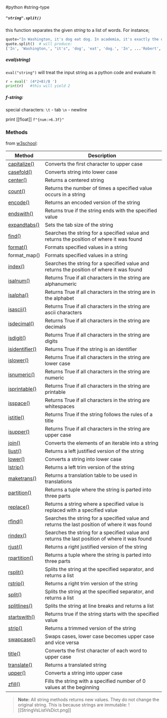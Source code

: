 #python #string-type

##### `"string".split()`
this function separates the given *string* to a list of words. For instance;
```python
quote="In Washington, it's dog eat dog. In academia, it's exactly the opposite. --- Robert Reich"
quote.split()  # will produce:
['In', 'Washington,', "it's", 'dog', 'eat', 'dog.', 'In', ...'Robert', 'Reich']
```

##### eval(string)
`eval("string")` will treat the input string as a python code and evaluate it:
```python
r = eval(' (4*2+8)/8 ')
print(r)   #this will yield 2
```

##### f-string:
special characters:
`\t` - tab
`\n` - newline

print [[float]] `f"{num:>6.3f}"`

### Methods
from [w3school](https://www.w3schools.com/python/python_ref_string.asp):

|Method|Description|
|---|---|
|[capitalize()](https://www.w3schools.com/python/ref_string_capitalize.asp)|Converts the first character to upper case|
|[casefold()](https://www.w3schools.com/python/ref_string_casefold.asp)|Converts string into lower case|
|[center()](https://www.w3schools.com/python/ref_string_center.asp)|Returns a centered string|
|[count()](https://www.w3schools.com/python/ref_string_count.asp)|Returns the number of times a specified value occurs in a string|
|[encode()](https://www.w3schools.com/python/ref_string_encode.asp)|Returns an encoded version of the string|
|[endswith()](https://www.w3schools.com/python/ref_string_endswith.asp)|Returns true if the string ends with the specified value|
|[expandtabs()](https://www.w3schools.com/python/ref_string_expandtabs.asp)|Sets the tab size of the string|
|[find()](https://www.w3schools.com/python/ref_string_find.asp)|Searches the string for a specified value and returns the position of where it was found|
|[format()](https://www.w3schools.com/python/ref_string_format.asp)|Formats specified values in a string|
|format_map()|Formats specified values in a string|
|[index()](https://www.w3schools.com/python/ref_string_index.asp)|Searches the string for a specified value and returns the position of where it was found|
|[isalnum()](https://www.w3schools.com/python/ref_string_isalnum.asp)|Returns True if all characters in the string are alphanumeric|
|[isalpha()](https://www.w3schools.com/python/ref_string_isalpha.asp)|Returns True if all characters in the string are in the alphabet|
|[isascii()](https://www.w3schools.com/python/ref_string_isascii.asp)|Returns True if all characters in the string are ascii characters|
|[isdecimal()](https://www.w3schools.com/python/ref_string_isdecimal.asp)|Returns True if all characters in the string are decimals|
|[isdigit()](https://www.w3schools.com/python/ref_string_isdigit.asp)|Returns True if all characters in the string are digits|
|[isidentifier()](https://www.w3schools.com/python/ref_string_isidentifier.asp)|Returns True if the string is an identifier|
|[islower()](https://www.w3schools.com/python/ref_string_islower.asp)|Returns True if all characters in the string are lower case|
|[isnumeric()](https://www.w3schools.com/python/ref_string_isnumeric.asp)|Returns True if all characters in the string are numeric|
|[isprintable()](https://www.w3schools.com/python/ref_string_isprintable.asp)|Returns True if all characters in the string are printable|
|[isspace()](https://www.w3schools.com/python/ref_string_isspace.asp)|Returns True if all characters in the string are whitespaces|
|[istitle()](https://www.w3schools.com/python/ref_string_istitle.asp)|Returns True if the string follows the rules of a title|
|[isupper()](https://www.w3schools.com/python/ref_string_isupper.asp)|Returns True if all characters in the string are upper case|
|[join()](https://www.w3schools.com/python/ref_string_join.asp)|Converts the elements of an iterable into a string|
|[ljust()](https://www.w3schools.com/python/ref_string_ljust.asp)|Returns a left justified version of the string|
|[lower()](https://www.w3schools.com/python/ref_string_lower.asp)|Converts a string into lower case|
|[lstrip()](https://www.w3schools.com/python/ref_string_lstrip.asp)|Returns a left trim version of the string|
|[maketrans()](https://www.w3schools.com/python/ref_string_maketrans.asp)|Returns a translation table to be used in translations|
|[partition()](https://www.w3schools.com/python/ref_string_partition.asp)|Returns a tuple where the string is parted into three parts|
|[replace()](https://www.w3schools.com/python/ref_string_replace.asp)|Returns a string where a specified value is replaced with a specified value|
|[rfind()](https://www.w3schools.com/python/ref_string_rfind.asp)|Searches the string for a specified value and returns the last position of where it was found|
|[rindex()](https://www.w3schools.com/python/ref_string_rindex.asp)|Searches the string for a specified value and returns the last position of where it was found|
|[rjust()](https://www.w3schools.com/python/ref_string_rjust.asp)|Returns a right justified version of the string|
|[rpartition()](https://www.w3schools.com/python/ref_string_rpartition.asp)|Returns a tuple where the string is parted into three parts|
|[rsplit()](https://www.w3schools.com/python/ref_string_rsplit.asp)|Splits the string at the specified separator, and returns a list|
|[rstrip()](https://www.w3schools.com/python/ref_string_rstrip.asp)|Returns a right trim version of the string|
|[split()](https://www.w3schools.com/python/ref_string_split.asp)|Splits the string at the specified separator, and returns a list|
|[splitlines()](https://www.w3schools.com/python/ref_string_splitlines.asp)|Splits the string at line breaks and returns a list|
|[startswith()](https://www.w3schools.com/python/ref_string_startswith.asp)|Returns true if the string starts with the specified value|
|[strip()](https://www.w3schools.com/python/ref_string_strip.asp)|Returns a trimmed version of the string|
|[swapcase()](https://www.w3schools.com/python/ref_string_swapcase.asp)|Swaps cases, lower case becomes upper case and vice versa|
|[title()](https://www.w3schools.com/python/ref_string_title.asp)|Converts the first character of each word to upper case|
|[translate()](https://www.w3schools.com/python/ref_string_translate.asp)|Returns a translated string|
|[upper()](https://www.w3schools.com/python/ref_string_upper.asp)|Converts a string into upper case|
|[zfill()](https://www.w3schools.com/python/ref_string_zfill.asp)|Fills the string with a specified number of 0 values at the beginning|

>**Note:** All string methods returns new values. They do not change the original string. This is because strings are immutable:
>![[StringVsListVsDict.png]]

